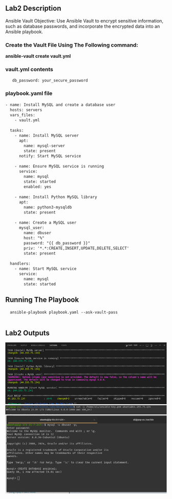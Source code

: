 ## Lab2 Description 

Ansible Vault Objective: Use Ansible Vault to encrypt sensitive information, such as database passwords, and incorporate the encrypted data into an Ansible playbook.

### Create the Vault File Using The Following command: 
**ansible-vault create vault.yml**
### vault.yml contents 
```
   db_password: your_secure_password

```
### playbook.yaml file
```
- name: Install MySQL and create a database user
  hosts: servers
  vars_files:
    - vault.yml

  tasks:
    - name: Install MySQL server
      apt:
        name: mysql-server
        state: present
      notify: Start MySQL service

    - name: Ensure MySQL service is running
      service:
        name: mysql
        state: started
        enabled: yes

    - name: Install Python MySQL library
      apt:
        name: python3-mysqldb
        state: present

    - name: Create a MySQL user
      mysql_user:
        name: dbuser
        host: "%"
        password: "{{ db_password }}"
        priv: '*.*:CREATE,INSERT,UPDATE,DELETE,SELECT'
        state: present

  handlers:
    - name: Start MySQL service
      service:
        name: mysql
        state: started

```
## Running The Playbook
```
  ansible-playbook playbook.yaml --ask-vault-pass
  
```

## Lab2 Outputs

![](https://github.com/AliKhamed/ivolve_labs/blob/main/Ansible/screenshots/lab3.1.png)
![](https://github.com/AliKhamed/ivolve_labs/blob/main/Ansible/screenshots/lab3.2.png)
![](https://github.com/AliKhamed/ivolve_labs/blob/main/Ansible/screenshots/lab3.3.png)



